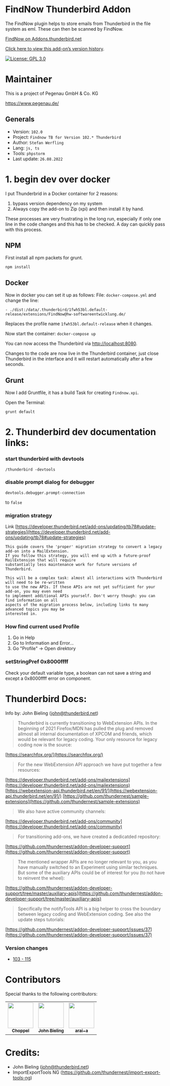 # FindNow Thunderbird Addon
The FindNow plugin helps to store emails from Thunderbird in the file system as eml. These can then be scanned by FindNow.

[FindNow on Addons.thunderbird.net](https://addons.thunderbird.net/addon/findnow/)

[Click here to view this add-on’s version history](https://addons.thunderbird.net/addon/findnow/versions/).

[![License: GPL 3.0](https://img.shields.io/badge/License-GPL%203.0-red.png)](https://opensource.org/licenses/GPL-3.0)

# Maintainer
This is a project of Pegenau GmbH & Co. KG

https://www.pegenau.de/

## Generals
* Version: ```102.0```
* Project: ```Findnow TB for Version 102.* Thunderbird```
* Author: ```Stefan Werfling```
* Lang: ```js, ts```
* Tools: ```phpstorm```
* Last update: ```26.08.2022```

# 1. begin dev over docker
I put Thunderbrid in a Docker container for 2 reasons:
1) bypass version dependency on my system
2) Always copy the add-on to Zip (xpi) and then install it by hand.

These processes are very frustrating in the long run, especially if only one line in the code changes and this has to be checked. A day can quickly pass with this process.

## NPM
First install all npm packets for grunt.
```shell
npm install
```

## Docker
Now in docker you can set it up as follows:
File: ```docker-compose.yml``` and change the line:
```
- ./dist:/data/.thunderbird/1fwh53bl.default-release/extensions/FindNow@hw-softwareentwicklung.de/
```
Replaces the profile name ```1fwh53bl.default-release``` when it changes.

Now start the container:
``
docker-compose up
``

You can now access the Thunderbird via [http://localhost:8080](http://localhost:8080).

Changes to the code are now live in the Thunderbird container, just close Thunderbird in the interface and it will restart automatically after a few seconds.

## Grunt
Now I add Gruntfile, it has a build Task for creating ```Findnow.xpi```. 

Open the Terminal:
```shell script
grunt default
```

# 2. Thunderbird dev documentation links:

### start thunderbird with devtools
```
/thunderbird -devtools
```

### disable prompt dialog for debugger
```
devtools.debugger.prompt-connection
```
to ```false```


### migration strategy 
Link [https://developer.thunderbird.net/add-ons/updating/tb78#update-strategies](https://developer.thunderbird.net/add-ons/updating/tb78#update-strategies)
```
This guide covers the 'proper' migration strategy to convert a legacy add-on into a MailExtension. 
If you follow this strategy, you will end up with a future-proof MailExtension that will require 
substantially less maintenance work for future versions of Thunderbird.

This will be a complex task: almost all interactions with Thunderbird will need to be re-written 
to use the new APIs. If these APIs are not yet sufficient for your add-on, you may even need 
to implement additional APIs yourself. Don't worry though: you can find information on all 
aspects of the migration process below, including links to many advanced topics you may be 
interested in.
```

### How find current used Profile
1. Go in Help
2. Go to Information and Error...
3. Go "Profile" -> Open direktory


### setStringPref 0x8000ffff
Check your default variable type, a boolean can not save a string and except a 0x8000ffff error on component.

# Thunderbird Docs:
Info by: John Bieling (john@thunderbird.net)

> Thunderbird is currently transitioning to WebExtension APIs. 
> In the beginning of 2021 Firefox/MDN has pulled the plug and removed allmost all internal 
> documentation of XPCOM and friends, which would be relevant for legacy coding. 
> Your only resource for legacy coding now is the source:

[https://searchfox.org/](https://searchfox.org/)


> For the new WebExtension API approach we have put together a few resources:


[https://developer.thunderbird.net/add-ons/mailextensions](https://developer.thunderbird.net/add-ons/mailextensions)
[https://webextension-api.thunderbird.net/en/91/](https://webextension-api.thunderbird.net/en/91/)
[https://github.com/thundernest/sample-extensions](https://github.com/thundernest/sample-extensions)

> We also have active community channels:

[https://developer.thunderbird.net/add-ons/community](https://developer.thunderbird.net/add-ons/community)

> For transitioning add-ons, we have created a dedicatded repository:
    
[https://github.com/thundernest/addon-developer-support](https://github.com/thundernest/addon-developer-support)

> The mentioned wrapper APIs are no longer relevant to you, as you have manually switched 
> to an Experiment using similar techniques. But some of the auxiliary APIs could be of 
> interest for you (to not have to reinvent the wheel):

[https://github.com/thundernest/addon-developer-support/tree/master/auxiliary-apis](https://github.com/thundernest/addon-developer-support/tree/master/auxiliary-apis)

> Specifically the notifyTools API is a big helper to cross the boundary between legacy 
> coding and WebExtension coding. See also the update steps tutorials:
    
[https://github.com/thundernest/addon-developer-support/issues/37](https://github.com/thundernest/addon-developer-support/issues/37)

### Version changes
* [103 - 115](https://developer.thunderbird.net/add-ons/updating/tb115/adapt-to-changes-in-thunderbird-103-115)

# Contributors

Special thanks to the following contributors:

<!-- prettier-ignore-start -->
<!-- markdownlint-disable -->
<table>
	<tr>
		<td style="text-align: center;">
			<a href="https://github.com/Choppel">
				<img src="https://avatars.githubusercontent.com/u/14126324?v=4" width="80" alt=""/>
				<br /><sub><b>Choppel</b></sub>
			</a>
		</td>
		<td style="text-align: center;">
			<a href="https://github.com/jobisoft">
				<img src="https://avatars.githubusercontent.com/u/5830621?v=4" width="80" alt=""/>
				<br /><sub><b>John Bieling</b></sub>
			</a>
		</td>
		<td style="text-align: center;">
			<a href="https://github.com/arai-a">
				<img src="https://avatars.githubusercontent.com/u/6299746?v=4" width="80" alt=""/>
				<br /><sub><b>arai-a</b></sub>
			</a>
		</td>
	</tr>
</table>
<!-- markdownlint-enable -->
<!-- prettier-ignore-end -->

# Credits:
* John Bieling (john@thunderbird.net)
* ImportExportTools NG (https://github.com/thundernest/import-export-tools-ng)
